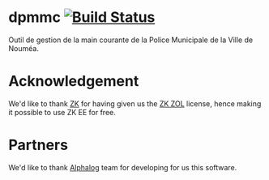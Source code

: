 # dpmmc [![Build Status](https://travis-ci.org/DSI-Ville-Noumea/dpmmc.svg?branch=master)](https://travis-ci.org/DSI-Ville-Noumea/dpmmc)

Outil de gestion de la main courante de la Police Municipale de la Ville de Nouméa.

# Acknowledgement

We'd like to thank [ZK](http://www.zkoss.org/) for having given us the
[ZK ZOL](http://www.zkoss.org/license#zol) license, hence making it possible to
use ZK EE for free.

# Partners

We'd like to thank [Alphalog](http://alphalog.nc/) team for developing
for us this software.
